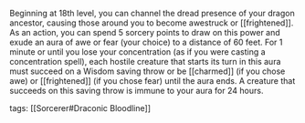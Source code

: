 Beginning at 18th level, you can channel the dread presence of your dragon ancestor, causing those around you to become awestruck or [[frightened]]. As an action, you can spend 5 sorcery points to draw on this power and exude an aura of awe or fear (your choice) to a distance of 60 feet. For 1 minute or until you lose your concentration (as if you were casting a concentration spell), each hostile creature that starts its turn in this aura must succeed on a Wisdom saving throw or be [[charmed]] (if you chose awe) or [[frightened]] (if you chose fear) until the aura ends. A creature that succeeds on this saving throw is immune to your aura for 24 hours.

tags: [[Sorcerer#Draconic Bloodline]]
